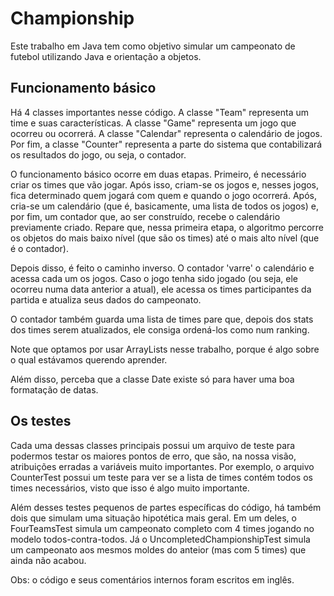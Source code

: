 # Championship

Este trabalho em Java tem como objetivo simular um campeonato de futebol utilizando Java e orientação a objetos.

## Funcionamento básico

Há 4 classes importantes nesse código. A classe "Team" representa um time e suas características. A classe "Game" representa um jogo que ocorreu ou ocorrerá. A classe "Calendar" representa o calendário de jogos. Por fim, a classe "Counter" representa a parte do sistema que contabilizará os resultados do jogo, ou seja, o contador.

O funcionamento básico ocorre em duas etapas. Primeiro, é necessário criar os times que vão jogar. Após isso, criam-se os jogos e, nesses jogos, fica determinado quem jogará com quem e quando o jogo ocorrerá. Após, cria-se um calendário (que é, basicamente, uma lista de todos os jogos) e, por fim, um contador que, ao ser construído, recebe o calendário previamente criado. Repare que, nessa primeira etapa, o algoritmo percorre os objetos do mais baixo nível (que são os times) até o mais alto nível (que é o contador).

Depois disso, é feito o caminho inverso. O contador 'varre' o calendário e acessa cada um os jogos. Caso o jogo tenha sido jogado (ou seja, ele ocorreu numa data anterior a atual), ele acessa os times participantes da partida e atualiza seus dados do campeonato.

O contador também guarda uma lista de times pare que, depois dos stats dos times serem atualizados, ele consiga ordená-los como num ranking.

Note que optamos por usar ArrayLists nesse trabalho, porque é algo sobre o qual estávamos querendo aprender.

Além disso, perceba que a classe Date existe só para haver uma boa formatação de datas.

## Os testes

Cada uma dessas classes principais possui um arquivo de teste para podermos testar os maiores pontos de erro, que são, na nossa visão, atribuições erradas a variáveis muito importantes. Por exemplo, o arquivo CounterTest possui um teste para ver se a lista de times contém todos os times necessários, visto que isso é algo muito importante.

Além desses testes pequenos de partes específicas do código, há também dois que simulam uma situação hipotética mais geral. Em um deles, o FourTeamsTest simula um campeonato completo com 4 times jogando no modelo todos-contra-todos. Já o UncompletedChampionshipTest simula um campeonato aos mesmos moldes do anteior (mas com 5 times) que ainda não acabou.

Obs: o código e seus comentários internos foram escritos em inglês.